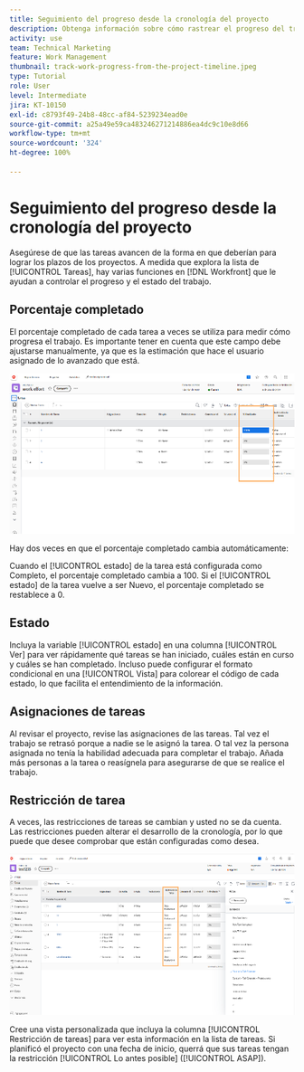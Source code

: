 ```yaml
---
title: Seguimiento del progreso desde la cronología del proyecto
description: Obtenga información sobre cómo rastrear el progreso del trabajo desde la cronología del proyecto en  [!DNL  Workfront]  con el uso de los porcentajes completados, estados, asignaciones o restricciones.
activity: use
team: Technical Marketing
feature: Work Management
thumbnail: track-work-progress-from-the-project-timeline.jpeg
type: Tutorial
role: User
level: Intermediate
jira: KT-10150
exl-id: c8793f49-24b8-48cc-af84-5239234ead0e
source-git-commit: a25a49e59ca483246271214886ea4dc9c10e8d66
workflow-type: tm+mt
source-wordcount: '324'
ht-degree: 100%

---
```


# Seguimiento del progreso desde la cronología del proyecto

Asegúrese de que las tareas avancen de la forma en que deberían para lograr los plazos de los proyectos. A medida que explora la lista de [!UICONTROL Tareas], hay varias funciones en [!DNL  Workfront] que le ayudan a controlar el progreso y el estado del trabajo.

## Porcentaje completado

El porcentaje completado de cada tarea a veces se utiliza para medir cómo progresa el trabajo. Es importante tener en cuenta que este campo debe ajustarse manualmente, ya que es la estimación que hace el usuario asignado de lo avanzado que está.

![La lista de tareas del proyecto muestra la columna de [!UICONTROL Porcentaje completado] ](assets/planner-fund-task-percent-complete.png)

Hay dos veces en que el porcentaje completado cambia automáticamente:

Cuando el [!UICONTROL estado] de la tarea está configurada como Completo, el porcentaje completado cambia a 100.
Si el [!UICONTROL estado] de la tarea vuelve a ser Nuevo, el porcentaje completado se restablece a 0.

## Estado

Incluya la variable [!UICONTROL estado] en una columna [!UICONTROL Ver] para ver rápidamente qué tareas se han iniciado, cuáles están en curso y cuáles se han completado. Incluso puede configurar el formato condicional en una [!UICONTROL Vista] para colorear el código de cada estado, lo que facilita el entendimiento de la información.

## Asignaciones de tareas

Al revisar el proyecto, revise las asignaciones de las tareas. Tal vez el trabajo se retrasó porque a nadie se le asignó la tarea. O tal vez la persona asignada no tenía la habilidad adecuada para completar el trabajo. Añada más personas a la tarea o reasígnela para asegurarse de que se realice el trabajo.

## Restricción de tarea

A veces, las restricciones de tareas se cambian y usted no se da cuenta. Las restricciones pueden alterar el desarrollo de la cronología, por lo que puede que desee comprobar que están configuradas como desea.

![Lista de tareas de proyecto que muestra la columna de restricción de tareas](assets/planner-fund-task-constraint.png)

Cree una vista personalizada que incluya la columna [!UICONTROL Restricción de tareas] para ver esta información en la lista de tareas. Si planificó el proyecto con una fecha de inicio, querrá que sus tareas tengan la restricción [!UICONTROL Lo antes posible] ([!UICONTROL ASAP]).
